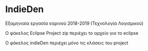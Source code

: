 # IndieDen
Εξαμηνιαία εργασία εαρινού 2018-2019 (Τεχνολογία Λογισμικού)

Ο φάκελος Eclipse Project zip περιέχει το αρχείο για το eclipse

Ο φάκελος indieDen περιέχει μόνο τις κλάσεις του project

